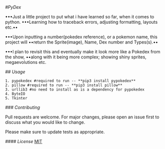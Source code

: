 _*#PyDex*_

•••Just a little project to put what i have learned so far, when it comes to python.
•••Learning how to traceback errors, adjusting formatting, layouts etc.••

•••Upon inputting a number(pokedex reference), or a pokemon name, this project will
••return the Sprite(image), Name, Dex number and Types(s).••

•••I plan to revisit this and eventually make it look more like a Pokedex from the show,
••along with it being more complex; showing shiny sprites, megaevolutions etc.

_*## Usage*_

    1. pypokedex #required to run -- **pip3 install pypokedex**
    2. pillow #required to run -- **pip3 install pillow**
    3. urllib3 #no need to install as is a dependency for pypokedex
    4. ByteIO
    5. Tkinter

_*### Contributing*_

Pull requests are welcome. For major changes, please open an issue first to discuss what you would like to change.

Please make sure to update tests as appropriate.

_*#### License*_
[MIT](https://choosealicense.com/licenses/mit/)
